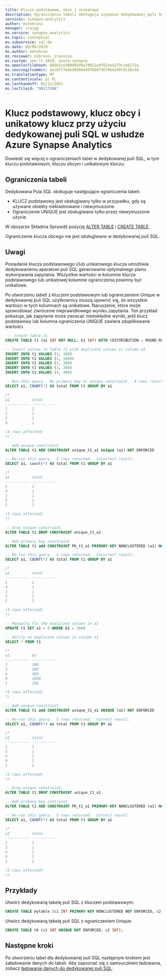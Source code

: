 ```yaml
---
title: Klucze podstawowe, obce i unikatowe
description: Ograniczenia tabeli obsługują używanie dedykowanej puli SQL w usłudze Azure Synapse Analytics
services: synapse-analytics
author: mstehrani
manager: craigg
ms.service: synapse-analytics
ms.topic: conceptual
ms.subservice: sql-dw
ms.date: 09/05/2019
ms.author: emtehran
ms.reviewer: nibruno; jrasnick
ms.custom: seo-lt-2019, azure-synapse
ms.openlocfilehash: 88b63ce30000340a70811e9f623e4273ccbb272a
ms.sourcegitcommit: aacbf77e4e40266e497b6073679642d97d110cda
ms.translationtype: MT
ms.contentlocale: pl-PL
ms.lasthandoff: 01/12/2021
ms.locfileid: "98117286"
---
```

# <a name="primary-key-foreign-key-and-unique-key-using-dedicated-sql-pool-in-azure-synapse-analytics"></a>Klucz podstawowy, klucz obcy i unikatowy klucz przy użyciu dedykowanej puli SQL w usłudze Azure Synapse Analytics

Dowiedz się więcej o ograniczeniach tabel w dedykowanej puli SQL, w tym kluczu podstawowym, kluczu obcym i unikatowym kluczu.

## <a name="table-constraints"></a>Ograniczenia tabeli

Dedykowana Pula SQL obsługuje następujące ograniczenia tabeli: 
- KLUCZ podstawowy jest obsługiwany tylko w przypadku, gdy są używane obiekty nieklastrowane i niewymuszone.    
- Ograniczenie UNIQUE jest obsługiwane tylko przez niewymuszone użycie.

W obszarze Składnia Sprawdź pozycję [ALTER TABLE](/sql/t-sql/statements/alter-table-transact-sql) i [CREATE TABLE](/sql/t-sql/statements/create-table-azure-sql-data-warehouse). 

Ograniczenie klucza obcego nie jest obsługiwane w dedykowanej puli SQL.  


## <a name="remarks"></a>Uwagi

Posiadanie klucza podstawowego i/lub unikatowego klucza umożliwia dedykowanemu aparatowi puli SQL generowanie optymalnego planu wykonywania zapytania.  Wszystkie wartości w kolumnie klucza podstawowego lub unikatowej kolumnie ograniczenia powinny być unikatowe.

Po utworzeniu tabeli z kluczem podstawowym lub ograniczeniem Unique w dedykowanej puli SQL użytkownicy muszą upewnić się, że wszystkie wartości w tych kolumnach są unikatowe.  Naruszenie, które może spowodować zwrócenie nieprawidłowego wyniku zapytania.  Ten przykład pokazuje, jak zapytanie może zwracać niedokładne wyniki, jeśli klucz podstawowy lub kolumna ograniczenia UNIQUE zawiera zduplikowane wartości.  

```sql
 -- Create table t1
CREATE TABLE t1 (a1 INT NOT NULL, b1 INT) WITH (DISTRIBUTION = ROUND_ROBIN)

-- Insert values to table t1 with duplicate values in column a1.
INSERT INTO t1 VALUES (1, 100)
INSERT INTO t1 VALUES (1, 1000)
INSERT INTO t1 VALUES (2, 200)
INSERT INTO t1 VALUES (3, 300)
INSERT INTO t1 VALUES (4, 400)

-- Run this query.  No primary key or unique constraint.  4 rows returned. Correct result.
SELECT a1, COUNT(*) AS total FROM t1 GROUP BY a1

/*
a1          total
----------- -----------
1           2
2           1
3           1
4           1

(4 rows affected)
*/

-- Add unique constraint
ALTER TABLE t1 ADD CONSTRAINT unique_t1_a1 unique (a1) NOT ENFORCED

-- Re-run this query.  5 rows returned.  Incorrect result.
SELECT a1, count(*) AS total FROM t1 GROUP BY a1

/*
a1          total
----------- -----------
2           1
4           1
1           1
3           1
1           1

(5 rows affected)
*/

-- Drop unique constraint.
ALTER TABLE t1 DROP CONSTRAINT unique_t1_a1

-- Add primary key constraint
ALTER TABLE t1 add CONSTRAINT PK_t1_a1 PRIMARY KEY NONCLUSTERED (a1) NOT ENFORCED

-- Re-run this query.  5 rows returned.  Incorrect result.
SELECT a1, COUNT(*) AS total FROM t1 GROUP BY a1

/*
a1          total
----------- -----------
2           1
4           1
1           1
3           1
1           1

(5 rows affected)
*/

-- Manually fix the duplicate values in a1
UPDATE t1 SET a1 = 0 WHERE b1 = 1000

-- Verify no duplicate values in column a1 
SELECT * FROM t1

/*
a1          b1
----------- -----------
2           200
3           300
4           400
0           1000
1           100

(5 rows affected)
*/

-- Add unique constraint
ALTER TABLE t1 add CONSTRAINT unique_t1_a1 UNIQUE (a1) NOT ENFORCED  

-- Re-run this query.  5 rows returned.  Correct result.
SELECT a1, COUNT(*) as total FROM t1 GROUP BY a1

/*
a1          total
----------- -----------
2           1
3           1
4           1
0           1
1           1

(5 rows affected)
*/

-- Drop unique constraint.
ALTER TABLE t1 DROP CONSTRAINT unique_t1_a1

-- Add primary key contraint
ALTER TABLE t1 ADD CONSTRAINT PK_t1_a1 PRIMARY KEY NONCLUSTERED (a1) NOT ENFORCED

-- Re-run this query.  5 rows returned.  Correct result.
SELECT a1, COUNT(*) AS total FROM t1 GROUP BY a1

/*
a1          total
----------- -----------
2           1
3           1
4           1
0           1
1           1

(5 rows affected)
*/

```

## <a name="examples"></a>Przykłady

Utwórz dedykowaną tabelę puli SQL z kluczem podstawowym: 

```sql 
CREATE TABLE mytable (c1 INT PRIMARY KEY NONCLUSTERED NOT ENFORCED, c2 INT);
```

Utwórz dedykowaną tabelę puli SQL z ograniczeniem Unique:

```sql
CREATE TABLE t6 (c1 INT UNIQUE NOT ENFORCED, c2 INT);
```

## <a name="next-steps"></a>Następne kroki

Po utworzeniu tabel dla dedykowanej puli SQL następnym krokiem jest załadowanie danych do tabeli. Aby zapoznać się z samouczkiem ładowania, zobacz [ładowanie danych do dedykowanej puli SQL](load-data-wideworldimportersdw.md).